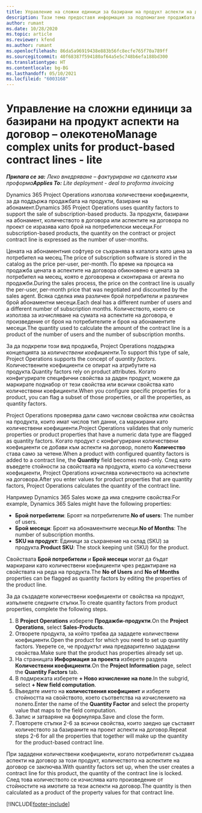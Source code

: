 ```yaml
---
title: Управление на сложни единици за базирани на продукт аспекти на договор – олекотено
description: Тази тема предоставя информация за подпомагане продажбата на продукти, базирани на абонамент.
author: rumant
ms.date: 10/28/2020
ms.topic: article
ms.reviewer: kfend
ms.author: rumant
ms.openlocfilehash: 86da5a96919438e883b56fc8ecfe765f70a789ff
ms.sourcegitcommit: 40f68387f594180af64a5e5c748b6efa188bd300
ms.translationtype: HT
ms.contentlocale: bg-BG
ms.lasthandoff: 05/10/2021
ms.locfileid: "6003168"
---
```

# <a name="manage-complex-units-for-product-based-contract-lines---lite"></a><span data-ttu-id="3d6e2-103">Управление на сложни единици за базирани на продукт аспекти на договор – олекотено</span><span class="sxs-lookup"><span data-stu-id="3d6e2-103">Manage complex units for product-based contract lines - lite</span></span>

<span data-ttu-id="3d6e2-104">_**Прилага се за:** Леко внедряване – фактуриране на сделката към проформа_</span><span class="sxs-lookup"><span data-stu-id="3d6e2-104">_**Applies To:** Lite deployment - deal to proforma invoicing_</span></span>

<span data-ttu-id="3d6e2-105">Dynamics 365 Project Operations използва количествени коефициенти, за да поддържа продажбата на продукти, базирани на абонамент.</span><span class="sxs-lookup"><span data-stu-id="3d6e2-105">Dynamics 365 Project Operations uses quantity factors to support the sale of subscription-based products.</span></span> <span data-ttu-id="3d6e2-106">За продукти, базирани на абонамент, количеството в договора или аспектите на договора по проект се изразява като брой на потребителски месеци.</span><span class="sxs-lookup"><span data-stu-id="3d6e2-106">For subscription-based products, the quantity on the contract or project contract line is expressed as the number of user-months.</span></span>

<span data-ttu-id="3d6e2-107">Цената на абонаментния софтуер се съхранява в каталога като цена за потребител на месец.</span><span class="sxs-lookup"><span data-stu-id="3d6e2-107">The price of subscription software is stored in the catalog as the price per-user, per-month.</span></span> <span data-ttu-id="3d6e2-108">По време на процеса на продажба цената в аспектите на договора обикновено е цената за потребител на месец, която е договорена и сконтирана от агента по продажби.</span><span class="sxs-lookup"><span data-stu-id="3d6e2-108">During the sales process, the price on the contract line is usually the per-user, per-month price that was negotiated and discounted by the sales agent.</span></span> <span data-ttu-id="3d6e2-109">Всяка сделка има различен брой потребители и различен брой абонаментни месеци.</span><span class="sxs-lookup"><span data-stu-id="3d6e2-109">Each deal has a different number of users and a different number of subscription months.</span></span> <span data-ttu-id="3d6e2-110">Количеството, което се използва за изчисляване на сумата на аспектите на договора, е произведение от броя на потребителите и броя на абонаментите месеци.</span><span class="sxs-lookup"><span data-stu-id="3d6e2-110">The quantity used to calculate the amount of the contract line is a product of the number of users and the number of subscription months.</span></span>

<span data-ttu-id="3d6e2-111">За да подкрепи този вид продажба, Project Operations поддържа концепцията за *количествени коефициенти*.</span><span class="sxs-lookup"><span data-stu-id="3d6e2-111">To support this type of sale, Project Operations supports the concept of *quantity factors*.</span></span> <span data-ttu-id="3d6e2-112">Количествените коефициенти се опират на атрибутите на продукта.</span><span class="sxs-lookup"><span data-stu-id="3d6e2-112">Quantity factors rely on product attributes.</span></span> <span data-ttu-id="3d6e2-113">Когато конфигурирате специфични свойства за даден продукт, можете да маркирате поднабор от тези свойства или всички свойства като количествени коефициенти.</span><span class="sxs-lookup"><span data-stu-id="3d6e2-113">When you configure specific properties for a product, you can flag a subset of those properties, or all the properties, as quantity factors.</span></span>

<span data-ttu-id="3d6e2-114">Project Operations проверява дали само числови свойства или свойства на продукта, които имат числов тип данни, са маркирани като количествени коефициенти.</span><span class="sxs-lookup"><span data-stu-id="3d6e2-114">Project Operations validates that only numeric properties or product properties that have a numeric data type are flagged as quantity factors.</span></span> <span data-ttu-id="3d6e2-115">Когато продукт с конфигурирани количествени коефициенти се добави към аспекти на договор, полето **Количество** става само за четене.</span><span class="sxs-lookup"><span data-stu-id="3d6e2-115">When a product with configured quantity factors is added to a contract line, the **Quantity** field  becomes read-only.</span></span> <span data-ttu-id="3d6e2-116">След като въведете стойности за свойствата на продукта, които са количествени коефициенти, Project Operations изчислява количеството на аспектите на договора.</span><span class="sxs-lookup"><span data-stu-id="3d6e2-116">After you enter values for product properties that are quantity factors, Project Operations calculates the quantity of the contract line.</span></span>

<span data-ttu-id="3d6e2-117">Например Dynamics 365 Sales може да има следните свойства:</span><span class="sxs-lookup"><span data-stu-id="3d6e2-117">For example, Dynamics 365 Sales might have the following properties:</span></span>

- <span data-ttu-id="3d6e2-118">**Брой потребители**: Броят на потребителите.</span><span class="sxs-lookup"><span data-stu-id="3d6e2-118">**No of users**: The number of users.</span></span>
- <span data-ttu-id="3d6e2-119">**Брой месеци**: Броят на абонаментните месеци.</span><span class="sxs-lookup"><span data-stu-id="3d6e2-119">**No of Months**: The number of subscription months.</span></span>
- <span data-ttu-id="3d6e2-120">**SKU на продукт**: Единици за съхранение на склад (SKU) за продукта.</span><span class="sxs-lookup"><span data-stu-id="3d6e2-120">**Product SKU**: The stock keeping unit (SKU) for the product.</span></span>

<span data-ttu-id="3d6e2-121">Свойствата **Брой потребители** и **Брой месеци** могат да бъдат маркирани като количествени коефициенти чрез редактиране на свойствата на реда на продукта.</span><span class="sxs-lookup"><span data-stu-id="3d6e2-121">The **No of Users** and **No of Months** properties can be flagged as quantity factors by editing the properties of the product line.</span></span>

<span data-ttu-id="3d6e2-122">За да създадете количествени коефициенти от свойства на продукт, изпълнете следните стъпки.</span><span class="sxs-lookup"><span data-stu-id="3d6e2-122">To create quantity factors from product properties, complete the following steps.</span></span>

1. <span data-ttu-id="3d6e2-123">В **Project Operations** изберете **Продажби-продукти**.</span><span class="sxs-lookup"><span data-stu-id="3d6e2-123">On the **Project Operations**, select **Sales-Products**.</span></span>
2. <span data-ttu-id="3d6e2-124">Отворете продукта, за който трябва да зададете количествени коефициенти.</span><span class="sxs-lookup"><span data-stu-id="3d6e2-124">Open the product for which you need to set up quantity factors.</span></span> <span data-ttu-id="3d6e2-125">Уверете се, че продуктът има предварително зададени свойства.</span><span class="sxs-lookup"><span data-stu-id="3d6e2-125">Make sure that the product has properties already set up.</span></span>
3. <span data-ttu-id="3d6e2-126">На страницата **Информация за проекта** изберете раздела **Количествени коефициенти**.</span><span class="sxs-lookup"><span data-stu-id="3d6e2-126">On the **Project Information** page, select the **Quantity Factors** tab.</span></span>
4. <span data-ttu-id="3d6e2-127">В подмрежата изберете **+ Ново изчисление на поле**.</span><span class="sxs-lookup"><span data-stu-id="3d6e2-127">In the subgrid, select **+ New field computation**.</span></span>
5. <span data-ttu-id="3d6e2-128">Въведете името на **количествения коефициент** и изберете стойността на свойството, което съответства на изчислението на полето.</span><span class="sxs-lookup"><span data-stu-id="3d6e2-128">Enter the name of the **Quantity Factor** and select the property value that maps to the field computation.</span></span>
6. <span data-ttu-id="3d6e2-129">Запис и затваряне на формуляра.</span><span class="sxs-lookup"><span data-stu-id="3d6e2-129">Save and close the form.</span></span>
7. <span data-ttu-id="3d6e2-130">Повторете стъпки 2-6 за всички свойства, които заедно ще съставят количеството за базираните на проект аспекти на договор.</span><span class="sxs-lookup"><span data-stu-id="3d6e2-130">Repeat steps 2-6 for all the properties that together will make up the quantity for the product-based contract line.</span></span>

<span data-ttu-id="3d6e2-131">При зададени количествени коефициенти, когато потребителят създава аспекти на договор за този продукт, количеството на аспектите на договор се заключва.</span><span class="sxs-lookup"><span data-stu-id="3d6e2-131">With quantity factors set up, when the user creates a contract line for this product, the quantity of the contract line is locked.</span></span> <span data-ttu-id="3d6e2-132">След това количеството се изчислява като произведение от стойностите на имотите за тези аспекти на договор.</span><span class="sxs-lookup"><span data-stu-id="3d6e2-132">The quantity is then calculated as a product of the property values for that contract line.</span></span>


[!INCLUDE[footer-include](../../includes/footer-banner.md)]